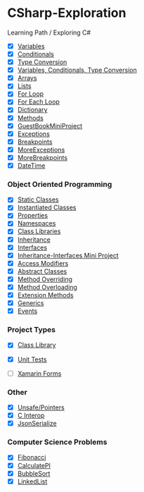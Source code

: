 # CSharp-Exploration
Learning Path / Exploring C#

- [x] [Variables](Basics/Variables)
- [x] [Conditionals](Basics/Conditionals)
- [x] [Type Conversion](Basics/TypeConversion) 
- [x] [Variables, Conditionals, Type Conversion](Basics/VariablesAndConditionalsMiniProject) 
- [x] [Arrays](Basics/Arrays)
- [x] [Lists](Basics/Lists)
- [x] [For Loop](Basics/ForLoop)
- [x] [For Each Loop](Basics/ForEachLoops)
- [x] [Dictionary](Basics/Dictionary)
- [x] [Methods](Basics/Methods)
- [x] [GuestBookMiniProject](Basics/GuestBookMiniProject) 
- [x] [Exceptions](Basics/Exceptions)
- [x] [Breakpoints](Basics/Breakpoints)
- [x] [MoreExceptions](Basics/MoreExceptions)
- [x] [MoreBreakpoints](Basics/MoreBreakpoints)
- [x] [DateTime](Basics/DateTime)

### Object Oriented Programming
- [x] [Static Classes](Object%20Oriented%20Programming/StaticClasses)
- [x] [Instantiated Classes](Object%20Oriented%20Programming/InstantiatedClasses)
- [x] [Properties](Object%20Oriented%20Programming/Properties)
- [x] [Namespaces](Object%20Oriented%20Programming/Namespaces) 
- [x] [Class Libraries](Object%20Oriented%20Programming/ClassLibrary)
- [x] [Inheritance](Object%20Oriented%20Programming/Inheritance)
- [x] [Interfaces](Object%20Oriented%20Programming/Interfaces)
- [x] [Inheritance-Interfaces Mini Project](Object%20Oriented%20Programming/Inheritance-InterfacesMiniProject)
- [x] [Access Modifiers](Object%20Oriented%20Programming/AccessModifiers)
- [x] [Abstract Classes](Object%20Oriented%20Programming/Abstract%20Classes)
- [x] [Method Overriding](Object%20Oriented%20Programming/MethodOverriding)
- [x] [Method Overloading](Object%20Oriented%20Programming/MethodOverloading)
- [x] [Extension Methods](Object%20Oriented%20Programming/ExtensionMethods)
- [x] [Generics](Object%20Oriented%20Programming/Generics)
- [x] [Events](Object%20Oriented%20Programming/Events)

### Project Types
- [x] [Class Library](Project%20Types/Class%20Library)
- [x] [Unit Tests](Project%20Types/UnitTesting)
- [ ] [Xamarin Forms](Project%20Types/ShoppingListApp)


### Other
- [x] [Unsafe/Pointers](Object%20Oriented%20Programming/UnsafePointers)
- [X] [C Interop](Other/CInterop)
- [x] [JsonSerialize](Other/JsonSerialize)

### Computer Science Problems
- [x] [Fibonacci](CSProblems/Fibonacci)
- [x] [CalculatePI](CSProblems/Calculate%20PI)
- [x] [BubbleSort](CSProblems/BubbleSort)
- [x] [LinkedList](CSProblems/LinkedList) 
